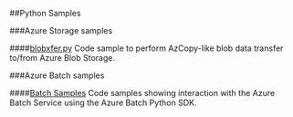 ##Python Samples

###Azure Storage samples

####[blobxfer.py](./Storage)
Code sample to perform AzCopy-like blob data transfer to/from Azure Blob
Storage.

###Azure Batch samples

####[Batch Samples](./Batch)
Code samples showing interaction with the Azure Batch Service using the
Azure Batch Python SDK.
